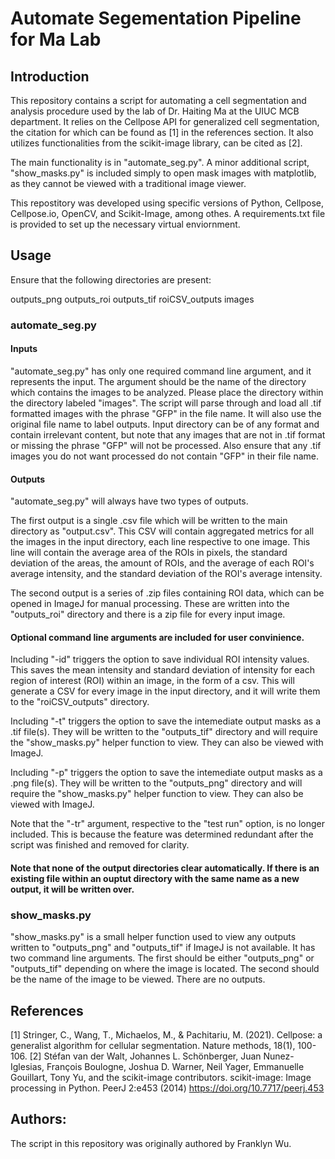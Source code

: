 # Automate Segementation Pipeline for Ma Lab

## Introduction 
This repository contains a script for automating a cell segmentation and analysis procedure used by the lab of Dr. Haiting Ma at the UIUC MCB department. It relies on the Cellpose API for generalized cell segmentation, the citation for which can be found as [1] in the references section. It also utilizes functionalities from the scikit-image library, can be cited as [2]. 

The main functionality is in "automate_seg.py". A minor additional script, "show_masks.py" is included simply to open mask images with matplotlib, as they cannot be viewed with a traditional image viewer. 

This repostitory was developed using specific versions of Python, Cellpose, Cellpose.io, OpenCV, and Scikit-Image, among othes. A requirements.txt file is provided to set up the necessary virtual enviornment.

## Usage
Ensure that the following directories are present:

outputs_png
outputs_roi
outputs_tif
roiCSV_outputs
images

### automate_seg.py

#### Inputs

"automate_seg.py" has only one required command line argument, and it represents the input. The argument should be the name of the directory which contains the images to be analyzed. Please place the directory within the directory labeled "images". The script will parse through and load all .tif formatted images with the phrase "GFP" in the file name. It will also use the original file name to label outputs. Input directory can be of any format and contain irrelevant content, but note that any images that are not in .tif format or missing the phrase "GFP" will not be processed. Also ensure that any .tif images you do not want processed do not contain "GFP" in their file name.

#### Outputs

"automate_seg.py" will always have two types of outputs. 

The first output is a single .csv file which will be written to the main directory as "output.csv". This CSV will contain aggregated metrics for all the images in the input directory, each line respective to one image. This line will contain the average area of the ROIs in pixels, the standard deviation of the areas, the amount of ROIs, and the average of each ROI's average intensity, and the standard deviation of the ROI's average intensity. 

The second output is a series of .zip files containing ROI data, which can be opened in ImageJ for manual processing. These are written into the "outputs_roi" directory and there is a zip file for every input image.

#### Optional command line arguments are included for user convinience. 

Including "-id" triggers the option to save individual ROI intensity values. This saves the mean intensity and standard deviation of intensity for each region of interest (ROI) within an image, in the form of a csv. This will generate a CSV for every image in the input directory, and it will write them to the "roiCSV_outputs" directory.

Including "-t" triggers the option to save the intemediate output masks as a .tif file(s). They will be written to the "outputs_tif" directory and will require the "show_masks.py" helper function to view. They can also be viewed with ImageJ.

Including "-p" triggers the option to save the intemediate output masks as a .png file(s). They will be written to the "outputs_png" directory and will require the "show_masks.py" helper function to view. They can also be viewed with ImageJ.

Note that the "-tr" argument, respective to the "test run" option, is no longer included. This is because the feature was determined redundant after the script was finished and removed for clarity.

#### Note that none of the output directories clear automatically. If there is an existing file within an ouptut directory with the same name as a new output, it will be written over.

### show_masks.py

"show_masks.py" is a small helper function used to view any outputs written to "outputs_png" and "outputs_tif" if ImageJ is not available. It has two command line arguments. The first should be either "outputs_png" or "outputs_tif" depending on where the image is located. The second should be the name of the image to be viewed. There are no outputs.

## References
[1] Stringer, C., Wang, T., Michaelos, M., & Pachitariu, M. (2021). Cellpose: a generalist algorithm for cellular segmentation. Nature methods, 18(1), 100-106.
[2] Stéfan van der Walt, Johannes L. Schönberger, Juan Nunez-Iglesias, François Boulogne, Joshua D. Warner, Neil Yager, Emmanuelle Gouillart, Tony Yu, and the scikit-image contributors. scikit-image: Image processing in Python. PeerJ 2:e453 (2014) https://doi.org/10.7717/peerj.453

## Authors:
The script in this repository was originally authored by Franklyn Wu.